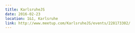 ```yaml
---
title: KarlsruheJS
date: 2016-02-23
location: 1&1, Karlsruhe
link: http://www.meetup.com/KarlsruheJS/events/228173302/
---
```

